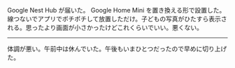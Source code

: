 Google Nest Hub が届いた。 Google Home Mini を置き換える形で設置した。線つないでアプリでポチポチして放置しただけ。子どもの写真がひたすら表示される。思ったより画面が小さかったけどこれくらいでいい。悪くない。

---

体調が悪い。午前中は休んでいた。午後もいまひとつだったので早めに切り上げた。

